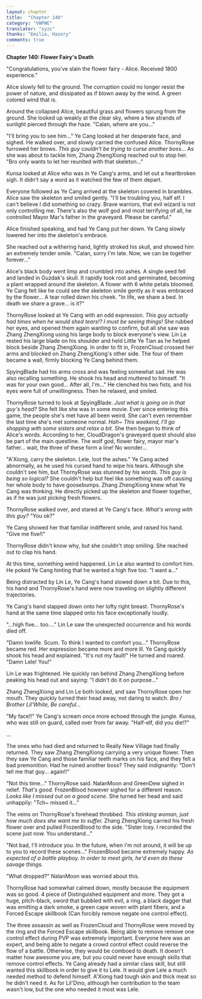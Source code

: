 ```yaml
---
layout: chapter
title:  "Chapter 140"
category: "VWPWE"
translator: "syzc"
thanks: "Emilia, Hazery"
comments: true
---
```


**Chapter 140: Flower Fairy's Death**

"Congratulations, you've slain the flower fairy - Alice. Received 1800 experience."

Alice slowly fell to the ground. The corruption could no longer resist the power of nature, and dissipated as if blown away by the wind. A green colored wind that is.

Around the collapsed Alice, beautiful grass and flowers sprung from the ground. She looked up weakly at the clear sky, where a few strands of sunlight pierced through the haze. "Calan, where are you..."

"I'll bring you to see him..." Ye Cang looked at her desperate face, and sighed. He walked over, and slowly carried the confused Alice. ThornyRose furrowed her brows. *This guy couldn't be trying to curse another boss...* As she was about to tackle him, Zhang ZhengXiong reached out to stop her. "Bro only wants to let her reunited with that skeleton..."

Kunsa looked at Alice who was in Ye Cang's arms, and let out a heartbroken sigh. It didn't say a word as it watched the few of them depart. 

Everyone followed as Ye Cang arrived at the skeleton covered in brambles. Alice saw the skeleton and smiled gently. "I'll be troubling you, half elf. I can't believe I did something so crazy. Brave warriors, that evil wizard is not only controlling me. There's also the wolf god and most terrifying of all, he controlled Mayor Mar's father in the graveyard. Please be careful."

Alice finished speaking, and had Ye Cang put her down. Ye Cang slowly lowered her into the skeleton's embrace. 

She reached out a withering hand, lightly stroked his skull, and showed him an extremely tender smile. "Calan, sorry I'm late. Now, we can be together forever..."

Alice's black body went limp and crumbled into ashes. A single seed fell and landed in Guzdak's skull. It rapidly took root and germinated, becoming a plant wrapped around the skeleton. A flower with 6 white petals bloomed. Ye Cang felt like he could see the skeleton smile gently as it was embraced by the flower... A tear rolled down his cheek. "In life, we share a bed. In death we share a grave... is it?"

ThornyRose looked at Ye Cang with an odd expression. *This guy actually had times when he would shed tears!? I must be seeing things!* She rubbed her eyes, and opened them again wanting to confirm, but all she saw was Zhang ZhengXiong using his large body to block everyone's view. Lin Le rested his large blade on his shoulder and held Little Ye Tian as he helped block beside Zhang ZhengXiong. In order to fit in, FrozenCloud crossed her arms and blocked on Zhang ZhengXiong's other side. The four of them became a wall, firmly blocking Ye Cang behind them.

SpyingBlade had his arms cross and was feeling somewhat sad. He was also recalling something. He shook his head and muttered to himself. "It was for your own good... After all, I'm..." He clenched his two fists, and his eyes were full of unwillingness. Then he relaxed, and smiled. 

ThornyRose turned to look at SpyingBlade. *Just what is going on in that guy's head?* She felt like she was in some movie. Ever since entering this game, the people she's met have all been weird. She can't even remember the last time she's met someone normal. *Hah~ This weekend, I'll go shopping with some sisters and relax a bit.* She then began to think of Alice's words. According to her, CloudDragon's graveyard quest should also be part of the main questline. The wolf god, flower fairy, mayor mar's father... wait, the three of these form a line! No wonder...

"A'Xiong, carry the skeleton. Lele, loot the ashes." Ye Cang acted abnormally, as he used his cursed hand to wipe his tears. Although she couldn't see him, but ThornyRose was stunned by his words. *This guy is being so logical?* She couldn't help but feel like something was off causing her whole body to have goosebumps. Zhang ZhengXiong knew what Ye Cang was thinking. He directly picked up the skeleton and flower together, as if he was just picking fresh flowers.

ThornyRose walked over, and stared at Ye Cang's face. *What's wrong with this guy?* "You ok?"

Ye Cang showed her that familiar indifferent smile, and raised his hand. "Give me five!!"

ThornyRose didn't know why, but she couldn't stop smiling. She reached out to clap his hand.

At this time, something weird happened. Lin Le also wanted to comfort him. He poked Ye Cang hinting that he wanted a high five too. "I want a..."

Being distracted by Lin Le, Ye Cang's hand slowed down a bit. Due to this, his hand and ThornyRose's hand were now traveling on slightly different trajectories.

Ye Cang's hand slapped down onto her lofty right breast. ThornyRose's hand at the same time slapped onto his face exceptionally loudly.

"...high five... too...." Lin Le saw the unexpected occurrence and his words died off.

"Damn lowlife. Scum. To think I wanted to comfort you..." ThornyRose became red. Her expression became more and more ill. Ye Cang quickly shook his head and explained. "It's not my fault!" He turned and roared. "Damn Lele! You!"

Lin Le was frightened. He quickly ran behind Zhang ZhengXiong before peaking his head out and saying: "I didn't do it on purpose..."

Zhang ZhengXiong and Lin Le both looked, and saw ThornyRose open her mouth. They quickly turned their head away, not daring to watch. *Bro / Brother Lil'White, Be careful...*

"My face!!" Ye Cang's scream once more echoed through the jungle. Kunsa, who was still on guard, called over from far away. "Half-elf, did you die!?"

...

The ones who had died and returned to Really New Village had finally returned. They saw Zhang ZhengXiong carrying a very unique flower. Then they saw Ye Cang and those familiar teeth marks on his face, and they felt a bad premonition. Had he ruined another boss? They said indignantly: "Don't tell me that guy... again!!"

"Not this time..." ThornyRose said. NalanMoon and GreenDew sighed in relief. *That's good.* FrozenBlood however sighed for a different reason. *Looks like I missed out on a good scene.* She turned her head and said unhappily: "Tch~ missed it..."

The veins on ThornyRose's forehead throbbed. *This stinking woman, just how much does she want me to suffer.* Zhang ZhengXiong carried his fresh flower over and pulled FrozenBlood to the side. "Sister Icey. I recorded the scene just now. You understand..."

"Not bad, I'll introduce you. In the future, when I'm not around, it will be up to you to record these scenes..." FrozenBlood became extremely happy. *As expected of a battle playboy. In order to meet girls, he'd even do these savage things.*

"What dropped?" NalanMoon was worried about this.

ThornyRose had somewhat calmed down, mostly because the equipment was so good. 4 piece of Distinguished equipment and more. They got a huge, pitch-black, sword that bubbled with evil, a ring, a black dagger that was emitting a dark smoke, a green cape woven with plant fibers, and a Forced Escape skillbook (Can forcibly remove negate one control effect). 

The three assassin as well as FrozenCloud and ThornyRose were moved by the ring and the Forced Escape skillbook. Being able to remove remove one control effect during PVP was extremely important. Everyone here was an expert, and being able to negate a crowd control effect could reverse the flow of a battle. Otherwise, they would be comboed to death. It doesn't matter how awesome you are, but you could never have enough skills that remove control effects. Ye Cang already had a similar class skill, but still wanted this skillbook in order to give it to Lele. It would give Lele a much needed method to defend himself. A'Xiong had tough skin and thick meat so he didn't need it. As for Lil'Dino, although her contribution to the team wasn't low, but the one who needed it most was Lele.

